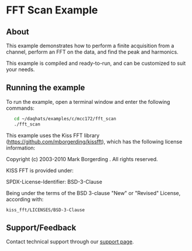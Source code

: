 # FFT Scan Example

## About
This example demonstrates how to perform a finite acquisition from a channel,
perform an FFT on the data, and find the peak and harmonics.

This example is compiled and ready-to-run, and can be customized to suit 
your needs.

## Running the example
To run the example, open a terminal window and enter the following commands:
```sh
   cd ~/daqhats/examples/c/mcc172/fft_scan
   ./fft_scan
```

This example uses the Kiss FFT library (https://github.com/mborgerding/kissfft), 
which has the following license information:

Copyright (c) 2003-2010 Mark Borgerding . All rights reserved.

KISS FFT is provided under:

  SPDX-License-Identifier: BSD-3-Clause

Being under the terms of the BSD 3-clause "New" or "Revised" License,
according with:

    kiss_fft/LICENSES/BSD-3-Clause

## Support/Feedback
Contact technical support through our
[support page](https://www.mccdaq.com/support/support_form.aspx).
